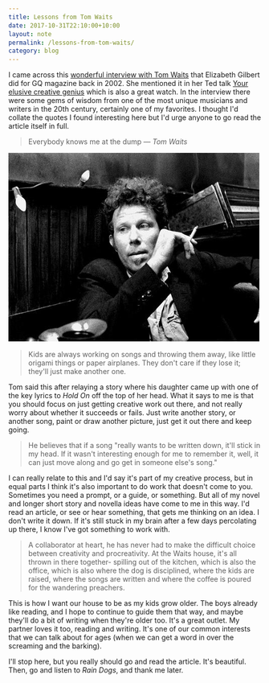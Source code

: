 ```yaml
---
title: Lessons from Tom Waits
date: 2017-10-31T22:10:00+10:00
layout: note
permalink: /lessons-from-tom-waits/
category: blog
---
```


I came across this [wonderful interview with Tom Waits](http://www.tomwaitsfan.com/tom%20waits%20library/www.tomwaitslibrary.com/interviews/02-june-gq.html) that Elizabeth Gilbert did for GQ magazine back in 2002. She mentioned it in her Ted talk [Your elusive creative genius](https://www.youtube.com/watch?v=86x-u-tz0MA) which is also a great watch. In the interview there were some gems of wisdom from one of the most unique musicians and writers in the 20th century, certainly one of my favorites. I thought I'd collate the quotes I found interesting here but I'd urge anyone to go read the article itself in full.

<!--more-->

> Everybody knows me at the dump
> <cite>— Tom Waits</cite>

![tom waits](/assets/tomwaits.jpg)

<blockquote><p>Kids are always working on songs and throwing them away, like little origami things or paper airplanes. They don't care if they lose it; they'll just make another one.</p></blockquote>

Tom said this after relaying a story where his daughter came up with one of the key lyrics to _Hold On_ off the top of her head. What it says to me is that you should focus on just getting creative work out there, and not really worry about whether it succeeds or fails. Just write another story, or another song, paint or draw another picture, just get it out there and keep going.

<blockquote><p>He believes that if a song "really wants to be written down, it'll stick in my head. If it wasn't interesting enough for me to remember it, well, it can just move along and go get in someone else's song."</p></blockquote>

I can really relate to this and I'd say it's part of my creative process, but in equal parts I think it's also important to do work that doesn't come to you. Sometimes you need a prompt, or a guide, or something. But all of my novel and longer short story and novella ideas have come to me in this way. I'd read an article, or see or hear something, that gets me thinking on an idea. I don't write it down. If it's still stuck in my brain after a few days percolating up there, I know I've got something to work with.

<blockquote><p>A collaborator at heart, he has never had to make the difficult choice between creativity and procreativity. At the Waits house, it's all thrown in there together- spilling out of the kitchen, which is also the office, which is also where the dog is disciplined, where the kids are raised, where the songs are written and where the coffee is poured for the wandering preachers.</p></blockquote>

This is how I want our house to be as my kids grow older. The boys already like reading, and I hope to continue to guide them that way, and maybe they'll do a bit of writing when they're older too. It's a great outlet. My partner loves it too, reading and writing. It's one of our common interests that we can talk about for ages (when we can get a word in over the screaming and the barking).

I'll stop here, but you really should go and read the article. It's beautiful. Then, go and listen to _Rain Dogs_, and thank me later.
